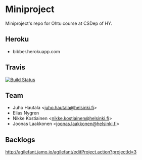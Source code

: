 # Miniproject

Miniproject's repo for Ohtu course at CSDep of HY.

## Heroku
* bibber.herokuapp.com

## Travis
[![Build Status](https://travis-ci.org/LosGonas/miniproject.png)](https://travis-ci.org/LosGonas/miniproject)

## Team

* Juho Hautala <[juho.hautala@helsinki.fi][juhomail]>
* Elias Nygren
* Nikke Kostiainen <[nikke.kostiainen@helsinki.fi][nikgmail]>
* Joonas Laakkonen <[joonas.laakkonen@helsinki.fi][jonemail]>

[juhomail]: mailto:juho.hautal@helsinki.fi
[jonemail]: mailto:joonas.laakkonen@helsinki.fi
[nikgmail]: mailto:nikke.kostiainen@helsinki.fi

## Backlogs

http://agilefant.jamo.io/agilefant/editProject.action?projectId=3
